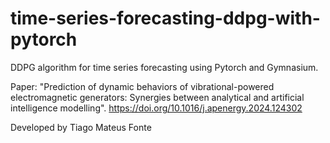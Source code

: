 # time-series-forecasting-ddpg-with-pytorch

DDPG algorithm for time series forecasting using Pytorch and Gymnasium.

Paper: "Prediction of dynamic behaviors of vibrational-powered electromagnetic generators: Synergies between analytical and artificial intelligence modelling".
https://doi.org/10.1016/j.apenergy.2024.124302

Developed by Tiago Mateus Fonte
